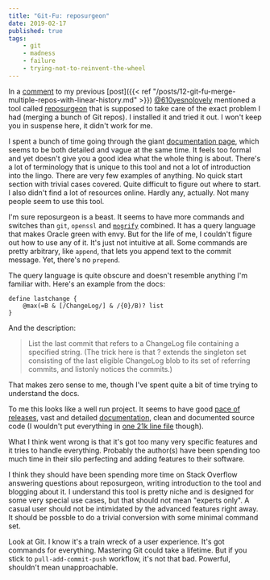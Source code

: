 ```yaml
---
title: "Git-Fu: reposurgeon"
date: 2019-02-17
published: true
tags:
    - git
    - madness
    - failure
    - trying-not-to-reinvent-the-wheel
---
```


In a [comment](https://dev.to/610yesnolovely/comment/8nk8) to my previous [post]({{< ref "/posts/12-git-fu-merge-multiple-repos-with-linear-history.md" >}}) [@610yesnolovely](https://dev.to/610yesnolovely) mentioned a tool called [reposurgeon](https://gitlab.com/esr/reposurgeon) that is supposed to take care of the exact problem I had (merging a bunch of Git repos). I installed it and tried it out. I won't keep you in suspense here, it didn't work for me.

I spent a bunch of time going through the giant [documentation page](http://www.catb.org/~esr/reposurgeon/reposurgeon.html), which seems to be both detailed and vague at the same time. It feels too formal and yet doesn't give you a good idea what the whole thing is about. There's a lot of terminology that is unique to this tool and not a lot of introduction into the lingo. There are very few examples of anything. No quick start section with trivial cases covered. Quite difficult to figure out where to start. I also didn't find a lot of resources online. Hardly any, actually. Not many people seem to use this tool.

I'm sure reposurgeon is a beast. It seems to have more commands and switches than `git`, `openssl` and [`mogrify`](https://imagemagick.org/script/mogrify.php) combined. It has a query language that makes Oracle green with envy. But for the life of me, I couldn't figure out how to use any of it. It's just not intuitive at all. Some commands are pretty arbitrary, like `append`, that lets you append text to the commit message. Yet, there's no `prepend`.

The query language is quite obscure and doesn't resemble anything I'm familiar with. Here's an example from the docs:

```
define lastchange {
    @max(=B & [/ChangeLog/] & /{0}/B)? list
}
```

And the description:

> List the last commit that refers to a ChangeLog file containing a specified string. (The trick here is that ? extends the singleton set consisting of the last eligible ChangeLog blob to its set of referring commits, and listonly notices the commits.)

That makes zero sense to me, though I've spent quite a bit of time trying to understand the docs.

To me this looks like a well run project. It seems to have good [pace of releases](http://www.catb.org/~esr/reposurgeon/NEWS), vast and detailed [documentation](http://www.catb.org/esr/reposurgeon/), clean and documented source code (I wouldn't put everything in [one 21k line file](https://gitlab.com/esr/reposurgeon/blob/master/src/goreposurgeon/goreposurgeon.go) though).

What I think went wrong is that it's got too many very specific features and it tries to handle everything. Probably the author(s) have been spending too much time in their silo perfecting and adding features to their software.

I think they should have been spending more time on Stack Overflow answering questions about reposurgeon, writing introduction to the tool and blogging about it. I understand this tool is pretty niche and is designed for some very special use cases, but that should not mean "experts only". A casual user should not be intimidated by the advanced features right away. It should be possble to do a trivial conversion with some minimal command set.

Look at Git. I know it's a train wreck of a user experience. It's got commands for everything. Mastering Git could take a lifetime. But if you stick to `pull-add-commit-push` workflow, it's not that bad. Powerful, shouldn't mean unapproachable.
